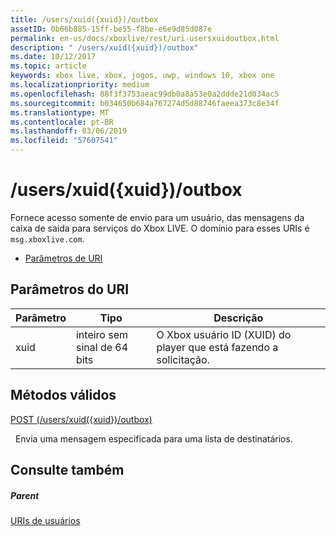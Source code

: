 ```yaml
---
title: /users/xuid({xuid})/outbox
assetID: 0b66b885-15ff-be55-f8be-e6e9d85d087e
permalink: en-us/docs/xboxlive/rest/uri-usersxuidoutbox.html
description: " /users/xuid({xuid})/outbox"
ms.date: 10/12/2017
ms.topic: article
keywords: xbox live, xbox, jogos, uwp, windows 10, xbox one
ms.localizationpriority: medium
ms.openlocfilehash: 88f3f3753aeac99db0a8a53e0a2ddde21d034ac5
ms.sourcegitcommit: b034650b684a767274d5d88746faeea373c8e34f
ms.translationtype: MT
ms.contentlocale: pt-BR
ms.lasthandoff: 03/06/2019
ms.locfileid: "57607541"
---
```

# <a name="usersxuidxuidoutbox"></a>/users/xuid({xuid})/outbox
Fornece acesso somente de envio para um usuário, das mensagens da caixa de saída para serviços do Xbox LIVE. O domínio para esses URIs é `msg.xboxlive.com`.
 
  * [Parâmetros de URI](#ID4EV)
 
<a id="ID4EV"></a>

 
## <a name="uri-parameters"></a>Parâmetros do URI 
 
| Parâmetro| Tipo| Descrição| 
| --- | --- | --- | 
| xuid | inteiro sem sinal de 64 bits | O Xbox usuário ID (XUID) do player que está fazendo a solicitação. | 
  
<a id="ID4EXB"></a>

 
## <a name="valid-methods"></a>Métodos válidos 

[POST (/users/xuid({xuid})/outbox)](uri-usersxuidoutboxpost.md)

&nbsp;&nbsp;Envia uma mensagem especificada para uma lista de destinatários. 
 
<a id="ID4EFC"></a>

 
## <a name="see-also"></a>Consulte também
 
<a id="ID4EHC"></a>

 
##### <a name="parent"></a>Parent  

[URIs de usuários](atoc-reference-users.md)

   
